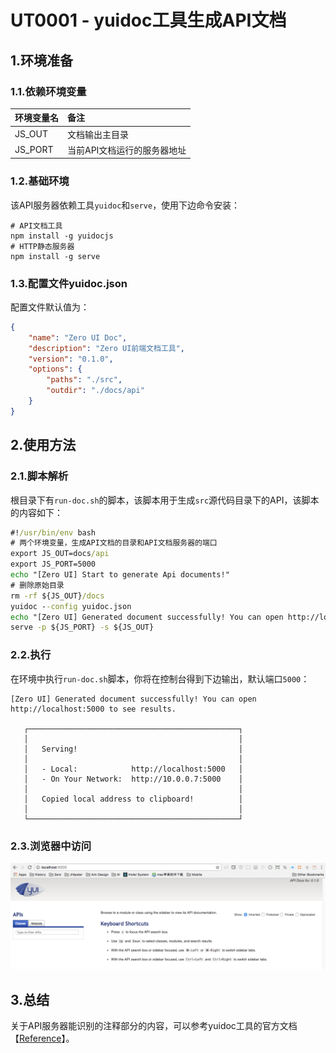 # UT0001 - yuidoc工具生成API文档

## 1.环境准备

### 1.1.依赖环境变量

| 环境变量名 | 备注 |
| :--- | :--- |
| JS\_OUT | 文档输出主目录 |
| JS\_PORT | 当前API文档运行的服务器地址 |

### 1.2.基础环境

该API服务器依赖工具`yuidoc`和`serve`，使用下边命令安装：

```shell
# API文档工具
npm install -g yuidocjs
# HTTP静态服务器
npm install -g serve
```

### 1.3.配置文件yuidoc.json

配置文件默认值为：

```json
{
    "name": "Zero UI Doc",
    "description": "Zero UI前端文档工具",
    "version": "0.1.0",
    "options": {
        "paths": "./src",
        "outdir": "./docs/api"
    }
}
```

## 2.使用方法

### 2.1.脚本解析

根目录下有`run-doc.sh`的脚本，该脚本用于生成`src`源代码目录下的API，该脚本的内容如下：

```cmd
#!/usr/bin/env bash
# 两个环境变量，生成API文档的目录和API文档服务器的端口
export JS_OUT=docs/api
export JS_PORT=5000
echo "[Zero UI] Start to generate Api documents!"
# 删除原始目录
rm -rf ${JS_OUT}/docs
yuidoc --config yuidoc.json
echo "[Zero UI] Generated document successfully! You can open http://localhost:$JS_PORT to see results."
serve -p ${JS_PORT} -s ${JS_OUT}
```

### 2.2.执行

在环境中执行`run-doc.sh`脚本，你将在控制台得到下边输出，默认端口`5000`：

```shell
[Zero UI] Generated document successfully! You can open http://localhost:5000 to see results.

   ┌───────────────────────────────────────────────┐
   │                                               │
   │   Serving!                                    │
   │                                               │
   │   - Local:            http://localhost:5000   │
   │   - On Your Network:  http://10.0.0.7:5000    │
   │                                               │
   │   Copied local address to clipboard!          │
   │                                               │
   └───────────────────────────────────────────────┘
```

### 2.3.浏览器中访问

![](/document/image/UT0001-1.png)

## 3.总结

关于API服务器能识别的注释部分的内容，可以参考yuidoc工具的官方文档【[Reference](http://yui.github.io/yuidoc/#user-guides)】。

